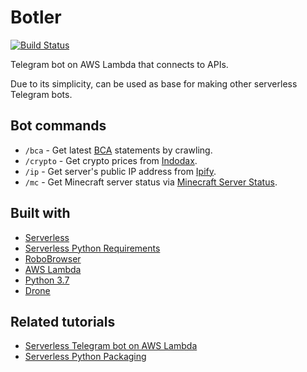 # Botler

[![Build Status](http://drone.kputrajaya.com/api/badges/kiloev/botler/status.svg)](http://drone.kputrajaya.com/kiloev/botler)

Telegram bot on AWS Lambda that connects to APIs.

Due to its simplicity, can be used as base for making other serverless Telegram bots.

## Bot commands

* `/bca` - Get latest [BCA](https://ibank.klikbca.com/) statements by crawling.
* `/crypto` - Get crypto prices from [Indodax](https://indodax.com/).
* `/ip` - Get server's public IP address from [Ipify](https://www.ipify.org/).
* `/mc` - Get Minecraft server status via [Minecraft Server Status](https://api.mcsrvstat.us/).

## Built with

* [Serverless](https://serverless.com/)
* [Serverless Python Requirements](https://github.com/UnitedIncome/serverless-python-requirements)
* [RoboBrowser](https://github.com/jmcarp/robobrowser)
* [AWS Lambda](https://aws.amazon.com/lambda/)
* [Python 3.7](https://www.python.org/)
* [Drone](https://drone.io/)

## Related tutorials

* [Serverless Telegram bot on AWS Lambda](https://hackernoon.com/serverless-telegram-bot-on-aws-lambda-851204d4236c)
* [Serverless Python Packaging](https://serverless.com/blog/serverless-python-packaging/)
